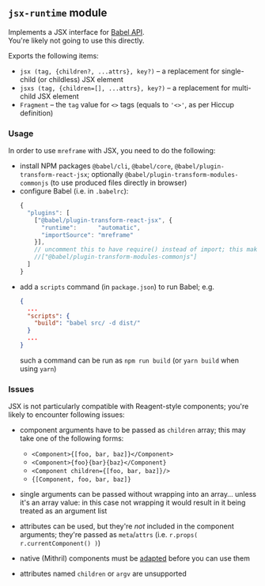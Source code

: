 ## `jsx-runtime` module

Implements a JSX interface for [Babel API](https://babeljs.io/docs/babel-plugin-transform-react-jsx).  
You're likely not going to use this directly.

Exports the following items:
* `jsx (tag, {children?, ...attrs}, key?)` – a replacement for single-child (or childless) JSX element
* `jsxs (tag, {children=[], ...attrs}, key?)` – a replacement for multi-child JSX element
* `Fragment` – the `tag` value for `<>` tags (equals to `'<>'`, as per Hiccup definition)


### Usage

In order to use `mreframe` with JSX, you need to do the following:
* install NPM packages `@babel/cli`, `@babel/core`, `@babel/plugin-transform-react-jsx`;
  optionally `@babel/plugin-transform-modules-commonjs` (to use produced files directly in browser)
* configure Babel (i.e. in `.babelrc`):
  ```js
  {
    "plugins": [
      ["@babel/plugin-transform-react-jsx", {
        "runtime":      "automatic",
        "importSource": "mreframe"
      }],
      // uncomment this to have require() instead of import; this makes JSX output messier though
      //["@babel/plugin-transform-modules-commonjs"]
    ]
  }
  ```
* add a `scripts` command (in `package.json`) to run Babel; e.g.
  ```json
  {
    ...
    "scripts": {
      "build": "babel src/ -d dist/"
    }
    ...
  }
  ```
  such a command can be run as `npm run build` (or `yarn build` when using `yarn`)


### Issues

JSX is not particularly compatible with Reagent-style components; you're likely to encounter following issues:

* component arguments have to be passed as `children` array; this may take one of the following forms:
  - `<Component>{[foo, bar, baz]}</Component>`
  - `<Component>{foo}{bar}{baz}</Component}`
  - `<Component children={[foo, bar, baz]}/>`
  - `{[Component, foo, bar, baz]}`

* single arguments can be passed without wrapping into an array… unless it's an array value: in this case not
  wrapping it would result in it being treated as an argument list

* attributes can be used, but they're _not_ included in the component arguments; they're passed as `meta`/`attrs`
  (i.e. `r.props( r.currentComponent() )`)

* native (Mithril) components must be [adapted](reagent.md#adaptComponent-c) before you can use them

* attributes named `children` or `argv` are unsupported
